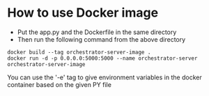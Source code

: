 # How to use Docker image

- Put the app.py and the Dockerfile in the same directory
- Then run the following command from the above directory
```
docker build --tag orchestrator-server-image .
docker run -d -p 0.0.0.0:5000:5000 --name orchestrator-server orchestrator-server-image
```
You can use the '-e' tag to give environment variables in the docker container based on the given PY file
